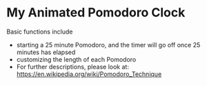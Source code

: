 # My Animated Pomodoro Clock
Basic functions include
- starting a 25 minute Pomodoro, and the timer will go off once 25 minutes has elapsed 
- customizing the length of each Pomodoro 
- For further descriptions, please look at: https://en.wikipedia.org/wiki/Pomodoro_Technique 
